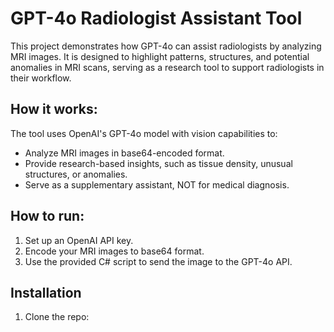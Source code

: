 # GPT-4o Radiologist Assistant Tool

This project demonstrates how GPT-4o can assist radiologists by analyzing MRI images. It is designed to highlight patterns, structures, and potential anomalies in MRI scans, serving as a research tool to support radiologists in their workflow.

## How it works:
The tool uses OpenAI's GPT-4o model with vision capabilities to:
- Analyze MRI images in base64-encoded format.
- Provide research-based insights, such as tissue density, unusual structures, or anomalies.
- Serve as a supplementary assistant, NOT for medical diagnosis.

## How to run:
1. Set up an OpenAI API key.
2. Encode your MRI images to base64 format.
3. Use the provided C# script to send the image to the GPT-4o API.

## Installation
1. Clone the repo: 

